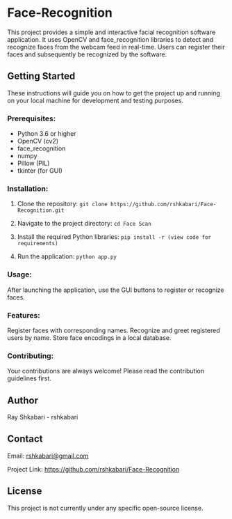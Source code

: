 # Face-Recognition
This project provides a simple and interactive facial recognition software application. It uses OpenCV and face_recognition libraries to detect and recognize faces from the webcam feed in real-time. Users can register their faces and subsequently be recognized by the software.

## Getting Started

These instructions will guide you on how to get the project up and running on your local machine for development and testing purposes.

### Prerequisites:

- Python 3.6 or higher
- OpenCV (cv2)
- face_recognition
- numpy
- Pillow (PIL)
- tkinter (for GUI)

### Installation:

1. Clone the repository:
```git clone https://github.com/rshkabari/Face-Recognition.git```

2. Navigate to the project directory:
```cd Face Scan```

3. Install the required Python libraries:
```pip install -r (view code for requirements)```

4. Run the application:
```python app.py```

### Usage:
After launching the application, use the GUI buttons to register or recognize faces.

### Features:
Register faces with corresponding names.
Recognize and greet registered users by name.
Store face encodings in a local database.

### Contributing:
Your contributions are always welcome! Please read the contribution guidelines first.

## Author
Ray Shkabari - rshkabari

## Contact
Email: rshkabari@gmail.com

Project Link: https://github.com/rshkabari/Face-Recognition

## License
This project is not currently under any specific open-source license.
